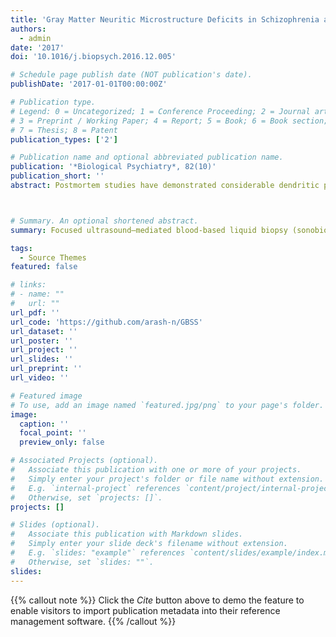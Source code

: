 ```yaml
---
title: 'Gray Matter Neuritic Microstructure Deficits in Schizophrenia and Bipolar Disorder'
authors:
  - admin
date: '2017'
doi: '10.1016/j.biopsych.2016.12.005'

# Schedule page publish date (NOT publication's date).
publishDate: '2017-01-01T00:00:00Z'

# Publication type.
# Legend: 0 = Uncategorized; 1 = Conference Proceeding; 2 = Journal article;
# 3 = Preprint / Working Paper; 4 = Report; 5 = Book; 6 = Book section;
# 7 = Thesis; 8 = Patent
publication_types: ['2']

# Publication name and optional abbreviated publication name.
publication: '*Biological Psychiatry*, 82(10)'
publication_short: ''
abstract: Postmortem studies have demonstrated considerable dendritic pathologies among persons with schizophrenia and to some extent among those with bipolar I disorder. Modeling gray matter (GM) microstructural properties is now possible with a recently proposed diffusion-weighted magnetic resonance imaging modeling technique neurite orientation dispersion and density imaging. This technique may bridge the gap between neuroimaging and histopathological findings. We performed an extended series of multishell diffusion-weighted imaging and other structural imaging series using 3T magnetic resonance imaging. Participants scanned included individuals with schizophrenia (n = 36), bipolar I disorder (n = 29), and healthy controls (n = 35). GM-based spatial statistics was used to compare neurite orientation dispersion and density imaging-driven microstructural measures (orientation dispersion index and neurite density index, NDI) among groups and to assess their relationship with neurocognitive performance. We also investigated the accuracy of these measures in the prediction of group membership, and whether combining them with cortical thickness and white matter fractional anisotropy further improved accuracy.  The GM-NDI was significantly lower in temporal pole, anterior parahippocampal gyrus, and hippocampus of the schizophrenia patients than the healthy controls. The GM-NDI of patients with bipolar I disorder did not differ significantly from either schizophrenia patients or healthy controls, and it was intermediate between the two groups in the post hoc analysis. Regardless of diagnosis, higher performance in spatial working memory was significantly associated with higher GM-NDI mainly in the frontotemporal areas. The addition of GM-NDI to cortical thickness resulted in higher accuracy to predict group membership. GM-NDI captures brain differences in the major psychoses that are not accessible with other structural magnetic resonance imaging methods. Given the strong association of GM-NDI with disease state and neurocognitive performance, its potential utility for biological subtyping should be further explored.



# Summary. An optional shortened abstract.
summary: Focused ultrasound–mediated blood-based liquid biopsy (sonobiopsy) improves detection of biomarkers of neurodegeneration from spatially targeted brain regions into the blood circulation compared with liquid biopsy without focused ultrasound.

tags:
  - Source Themes
featured: false

# links:
# - name: ""
#   url: ""
url_pdf: ''
url_code: 'https://github.com/arash-n/GBSS'
url_dataset: ''
url_poster: ''
url_project: ''
url_slides: ''
url_preprint: ''
url_video: ''

# Featured image
# To use, add an image named `featured.jpg/png` to your page's folder.
image:
  caption: ''
  focal_point: ''
  preview_only: false

# Associated Projects (optional).
#   Associate this publication with one or more of your projects.
#   Simply enter your project's folder or file name without extension.
#   E.g. `internal-project` references `content/project/internal-project/index.md`.
#   Otherwise, set `projects: []`.
projects: []

# Slides (optional).
#   Associate this publication with Markdown slides.
#   Simply enter your slide deck's filename without extension.
#   E.g. `slides: "example"` references `content/slides/example/index.md`.
#   Otherwise, set `slides: ""`.
slides:
---
```



{{% callout note %}}
Click the _Cite_ button above to demo the feature to enable visitors to import publication metadata into their reference management software.
{{% /callout %}}
